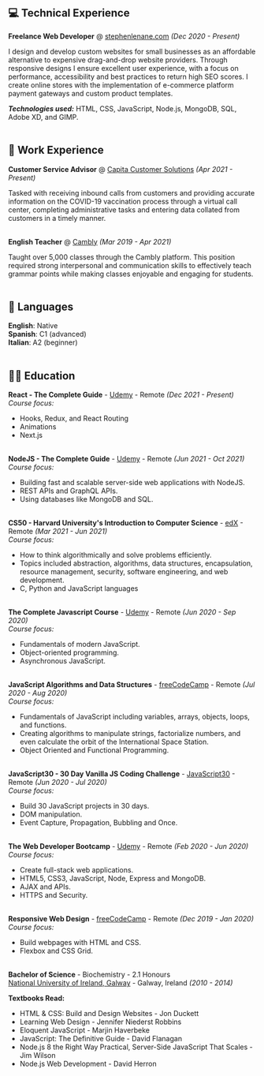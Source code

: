 ## 💻 Technical Experience

**Freelance Web Developer** @ [stephenlenane.com](https://www.stephenlenane.com) _(Dec 2020 - Present)_ <br>

I design and develop custom  websites for small businesses as an affordable alternative to expensive drag-and-drop website providers. Through responsive designs I ensure excellent user experience, with a focus on performance, accessibility and best practices to return high SEO scores. I create online stores with the implementation of e-commerce platform payment gateways and custom product templates. <br>

**_Technologies used:_** HTML, CSS, JavaScript, Node.js, MongoDB, SQL, Adobe XD, and GIMP.
<br><br>

## 💼 Work Experience

**Customer Service Advisor** @ [Capita Customer Solutions](https://www.capitacustomersolutions.ie/) _(Apr 2021 - Present)_ <br>

Tasked with receiving inbound calls from customers and providing accurate information on the COVID-19 vaccination process through a virtual call center, completing administrative tasks and entering data collated from customers in a timely manner.
<br><br>

**English Teacher** @ [Cambly](https://www.cambly.com/) _(Mar 2019 - Apr 2021)_ <br>

Taught over 5,000 classes through the Cambly platform. This position required strong interpersonal and communication skills to effectively teach grammar points while making classes enjoyable and engaging for students.
<br><br>

## 💬 Languages

**English**: Native <br>
**Spanish**: C1 (advanced) <br>
**Italian**: A2 (beginner)
<br><br>

## 👨‍🎓 Education

**React - The Complete Guide** - [Udemy](https://www.udemy.com/course/react-the-complete-guide-incl-redux/) - Remote _(Dec 2021 - Present)_ <br>
_Course focus:_ <br>
- Hooks, Redux, and React Routing <br>
- Animations <br>
- Next.js  <br><br>

**NodeJS - The Complete Guide** - [Udemy](https://www.udemy.com/course/nodejs-the-complete-guide/) - Remote _(Jun 2021 - Oct 2021)_ <br>
_Course focus:_ <br>
- Building fast and scalable server-side web applications with NodeJS. <br>
- REST APIs and GraphQL APIs. <br>
- Using databases like MongoDB and SQL. <br><br>

**CS50 - Harvard University's Introduction to Computer Science** - [edX](https://www.edx.org/course/introduction-computer-science-harvardx-cs50x) - Remote _(Mar 2021 - Jun 2021)_ <br>
_Course focus:_ <br>
- How to think algorithmically and solve problems efficiently. <br>
- Topics included abstraction, algorithms, data structures, encapsulation, resource management, security, software engineering, and web development. <br>
- C, Python and JavaScript languages <br><br>

**The Complete Javascript Course** - [Udemy](https://www.udemy.com/course/the-complete-javascript-course/) - Remote _(Jun 2020 - Sep 2020)_ <br>
_Course focus:_ <br>
- Fundamentals of modern JavaScript. <br>
- Object-oriented programming. <br>
- Asynchronous JavaScript. <br><br>

**JavaScript Algorithms and Data Structures** - [freeCodeCamp](https://www.freecodecamp.org/learn/javascript-algorithms-and-data-structures/  ) - Remote _(Jul 2020 - Aug 2020)_ <br>
_Course focus:_ <br>
- Fundamentals of JavaScript including variables, arrays, objects, loops, and functions. <br>
- Creating algorithms to manipulate strings, factorialize numbers, and even calculate the orbit of the International Space Station. <br>
- Object Oriented and Functional Programming. <br><br>

**JavaScript30 - 30 Day Vanilla JS Coding Challenge** - [JavaScript30](https://javascript30.com/) - Remote _(Jun 2020 - Jul 2020)_ <br>
_Course focus:_ <br>
- Build 30 JavaScript projects in 30 days. <br>
- DOM manipulation. <br>
- Event Capture, Propagation, Bubbling and Once. <br><br>

**The Web Developer Bootcamp** - [Udemy](https://www.udemy.com/course/the-web-developer-bootcamp/) - Remote _(Feb 2020 - Jun 2020)_ <br>
_Course focus:_ <br>
- Create full-stack web applications. <br>
- HTML5, CSS3, JavaScript, Node, Express and MongoDB. <br>
- AJAX and APIs. <br>
- HTTPS and Security. <br><br>

**Responsive Web Design** - [freeCodeCamp](https://www.freecodecamp.org/learn/responsive-web-design/) - Remote _(Dec 2019 - Jan 2020)_ <br>
_Course focus:_ <br>
- Build webpages with HTML and CSS. <br>
- Flexbox and CSS Grid. <br><br>

**Bachelor of Science** - Biochemistry - 2.1 Honours<br>
[National University of Ireland, Galway](https://www.nuigalway.ie/) - Galway, Ireland _(2010 - 2014)_

**Textbooks Read:**
- HTML & CSS: Build and Design Websites - Jon Duckett <br>
- Learning Web Design - Jennifer Niederst Robbins <br>
- Eloquent JavaScript - Marjin Haverbeke <br>
- JavaScript: The Definitive Guide - David Flanagan <br>
- Node.js 8 the Right Way Practical, Server-Side JavaScript That Scales - Jim Wilson <br>
- Node.js Web Development - David Herron <br>
